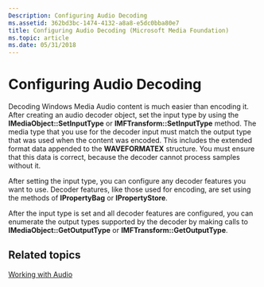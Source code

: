 ```yaml
---
Description: Configuring Audio Decoding
ms.assetid: 362bd3bc-1474-4132-a8a8-e5dc0bba80e7
title: Configuring Audio Decoding (Microsoft Media Foundation)
ms.topic: article
ms.date: 05/31/2018
---
```


# Configuring Audio Decoding

Decoding Windows Media Audio content is much easier than encoding it. After creating an audio decoder object, set the input type by using the **IMediaObject::SetInputType** or **IMFTransform::SetInputType** method. The media type that you use for the decoder input must match the output type that was used when the content was encoded. This includes the extended format data appended to the **WAVEFORMATEX** structure. You must ensure that this data is correct, because the decoder cannot process samples without it.

After setting the input type, you can configure any decoder features you want to use. Decoder features, like those used for encoding, are set using the methods of **IPropertyBag** or **IPropertyStore**.

After the input type is set and all decoder features are configured, you can enumerate the output types supported by the decoder by making calls to **IMediaObject::GetOutputType** or **IMFTransform::GetOutputType**.

## Related topics

<dl> <dt>

[Working with Audio](workingwithaudio.md)
</dt> </dl>

 

 



